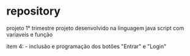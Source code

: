 # repository
projeto 1° trimestre
projeto desenvolvido na linguagem java script com variaveis e função

item 4: - inclusão e programação dos botões "Entrar" e "Login"
